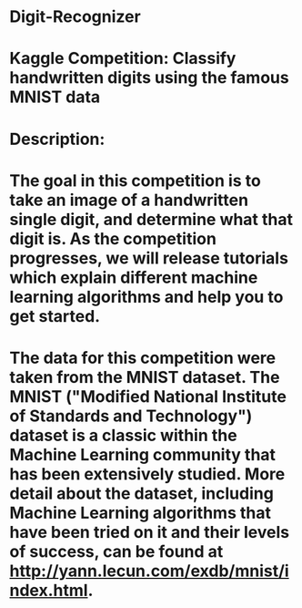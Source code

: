 # Digit-Recognizer
# Kaggle Competition: Classify handwritten digits using the famous MNIST data
# Description:
#   The goal in this competition is to take an image of a handwritten single digit, and determine what that digit is.  As the competition progresses, we will release tutorials which explain different machine learning algorithms and help you to get started.
#   The data for this competition were taken from the MNIST dataset. The MNIST ("Modified National Institute of Standards and Technology") dataset is a classic within the Machine Learning community that has been extensively studied.  More detail about the dataset, including Machine Learning algorithms that have been tried on it and their levels of success, can be found at http://yann.lecun.com/exdb/mnist/index.html.
